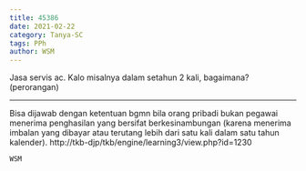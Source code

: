 ```yaml
---
title: 45386
date: 2021-02-22
category: Tanya-SC
tags: PPh
author: WSM
---
```


Jasa servis ac. Kalo misalnya dalam setahun 2 kali, bagaimana? (perorangan)

---

Bisa dijawab dengan ketentuan bgmn bila orang pribadi bukan pegawai menerima penghasilan yang bersifat berkesinambungan (karena menerima imbalan yang dibayar atau terutang lebih dari satu kali dalam satu tahun kalender). http://tkb-djp/tkb/engine/learning3/view.php?id=1230

`WSM`
